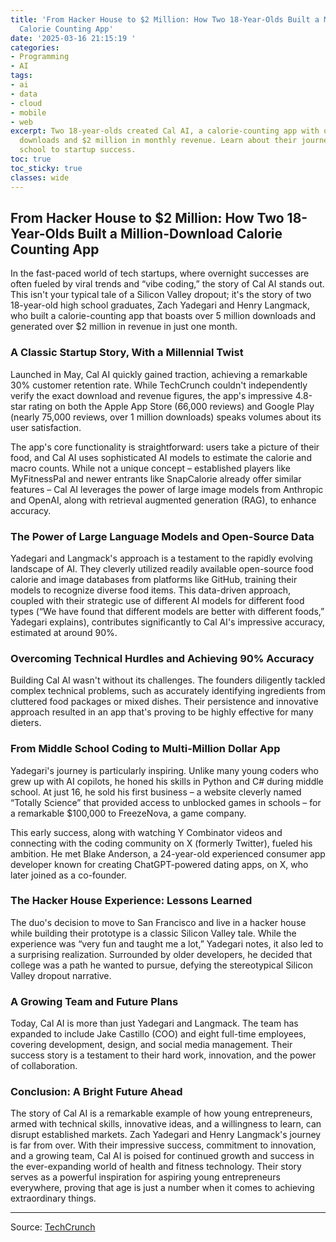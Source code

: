 ```yaml
---
title: 'From Hacker House to $2 Million: How Two 18-Year-Olds Built a Million-Download
  Calorie Counting App'
date: '2025-03-16 21:15:19 '
categories:
- Programming
- AI
tags:
- ai
- data
- cloud
- mobile
- web
excerpt: Two 18-year-olds created Cal AI, a calorie-counting app with over 5 million
  downloads and $2 million in monthly revenue. Learn about their journey from high
  school to startup success.
toc: true
toc_sticky: true
classes: wide
---
```


## From Hacker House to $2 Million: How Two 18-Year-Olds Built a Million-Download Calorie Counting App

In the fast-paced world of tech startups, where overnight successes are often fueled by viral trends and “vibe coding,” the story of Cal AI stands out.  This isn't your typical tale of a Silicon Valley dropout; it's the story of two 18-year-old high school graduates, Zach Yadegari and Henry Langmack, who built a calorie-counting app that boasts over 5 million downloads and generated over $2 million in revenue in just one month.

### A Classic Startup Story, With a Millennial Twist

Launched in May, Cal AI quickly gained traction, achieving a remarkable 30% customer retention rate. While TechCrunch couldn't independently verify the exact download and revenue figures, the app's impressive 4.8-star rating on both the Apple App Store (66,000 reviews) and Google Play (nearly 75,000 reviews, over 1 million downloads) speaks volumes about its user satisfaction.

The app's core functionality is straightforward: users take a picture of their food, and Cal AI uses sophisticated AI models to estimate the calorie and macro counts.  While not a unique concept – established players like MyFitnessPal and newer entrants like SnapCalorie already offer similar features – Cal AI leverages the power of large image models from Anthropic and OpenAI, along with retrieval augmented generation (RAG), to enhance accuracy.

###  The Power of Large Language Models and Open-Source Data

Yadegari and Langmack's approach is a testament to the rapidly evolving landscape of AI.  They cleverly utilized readily available open-source food calorie and image databases from platforms like GitHub, training their models to recognize diverse food items.  This data-driven approach, coupled with their strategic use of different AI models for different food types (“We have found that different models are better with different foods,” Yadegari explains), contributes significantly to Cal AI's impressive accuracy, estimated at around 90%. 

### Overcoming Technical Hurdles and Achieving 90% Accuracy

Building Cal AI wasn't without its challenges. The founders diligently tackled complex technical problems, such as accurately identifying ingredients from cluttered food packages or mixed dishes.  Their persistence and innovative approach resulted in an app that's proving to be highly effective for many dieters.

###  From Middle School Coding to Multi-Million Dollar App

Yadegari's journey is particularly inspiring.  Unlike many young coders who grew up with AI copilots, he honed his skills in Python and C# during middle school.  At just 16, he sold his first business – a website cleverly named “Totally Science” that provided access to unblocked games in schools – for a remarkable $100,000 to FreezeNova, a game company.

This early success, along with watching Y Combinator videos and connecting with the coding community on X (formerly Twitter), fueled his ambition.  He met Blake Anderson, a 24-year-old experienced consumer app developer known for creating ChatGPT-powered dating apps, on X, who later joined as a co-founder.

### The Hacker House Experience: Lessons Learned

The duo's decision to move to San Francisco and live in a hacker house while building their prototype is a classic Silicon Valley tale. While the experience was “very fun and taught me a lot,” Yadegari notes, it also led to a surprising realization.  Surrounded by older developers, he decided that college was a path he wanted to pursue, defying the stereotypical Silicon Valley dropout narrative.

### A Growing Team and Future Plans

Today, Cal AI is more than just Yadegari and Langmack.  The team has expanded to include Jake Castillo (COO) and eight full-time employees, covering development, design, and social media management.  Their success story is a testament to their hard work, innovation, and the power of collaboration.

### Conclusion:  A Bright Future Ahead

The story of Cal AI is a remarkable example of how young entrepreneurs, armed with technical skills, innovative ideas, and a willingness to learn, can disrupt established markets.  Zach Yadegari and Henry Langmack's journey is far from over.  With their impressive success, commitment to innovation, and a growing team, Cal AI is poised for continued growth and success in the ever-expanding world of health and fitness technology. Their story serves as a powerful inspiration for aspiring young entrepreneurs everywhere, proving that age is just a number when it comes to achieving extraordinary things.


---

Source: [TechCrunch](https://techcrunch.com/2025/03/16/photo-calorie-app-cal-ai-downloaded-over-a-million-times-was-built-by-two-teenagers/)